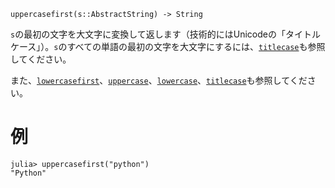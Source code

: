 ```
uppercasefirst(s::AbstractString) -> String
```

`s`の最初の文字を大文字に変換して返します（技術的にはUnicodeの「タイトルケース」）。`s`のすべての単語の最初の文字を大文字にするには、[`titlecase`](@ref)も参照してください。

また、[`lowercasefirst`](@ref)、[`uppercase`](@ref)、[`lowercase`](@ref)、[`titlecase`](@ref)も参照してください。

# 例

```jldoctest
julia> uppercasefirst("python")
"Python"
```
